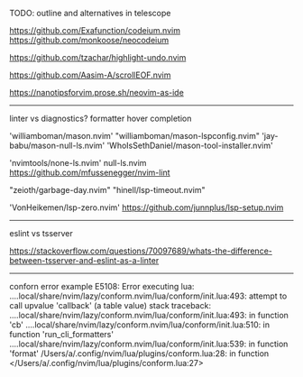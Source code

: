 TODO: outline and alternatives in telescope


https://github.com/Exafunction/codeium.nvim
https://github.com/monkoose/neocodeium

https://github.com/tzachar/highlight-undo.nvim

https://github.com/Aasim-A/scrollEOF.nvim


https://nanotipsforvim.prose.sh/neovim-as-ide


---------------------------------------

linter vs diagnostics?
formatter
hover
completion


'williamboman/mason.nvim'
"williamboman/mason-lspconfig.nvim"
'jay-babu/mason-null-ls.nvim'
'WhoIsSethDaniel/mason-tool-installer.nvim'

'nvimtools/none-ls.nvim'
null-ls.nvim
https://github.com/mfussenegger/nvim-lint

"zeioth/garbage-day.nvim"
"hinell/lsp-timeout.nvim"

'VonHeikemen/lsp-zero.nvim'
https://github.com/junnplus/lsp-setup.nvim






---------------------------
eslint vs tsserver

https://stackoverflow.com/questions/70097689/whats-the-difference-between-tsserver-and-eslint-as-a-linter

-------------------------------
conforn error example
E5108: Error executing lua: ....local/share/nvim/lazy/conform.nvim/lua/conform/init.lua:493: attempt to call upvalue 'callback' (a table value)
stack traceback:
	....local/share/nvim/lazy/conform.nvim/lua/conform/init.lua:493: in function 'cb'
	....local/share/nvim/lazy/conform.nvim/lua/conform/init.lua:510: in function 'run_cli_formatters'
	....local/share/nvim/lazy/conform.nvim/lua/conform/init.lua:539: in function 'format'
	/Users/a/.config/nvim/lua/plugins/conform.lua:28: in function </Users/a/.config/nvim/lua/plugins/conform.lua:27>

